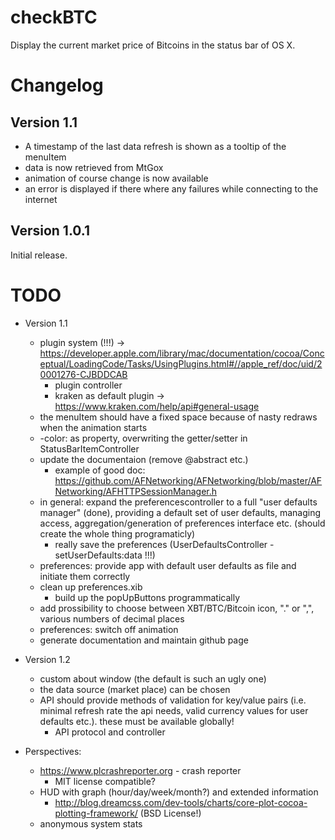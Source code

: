 checkBTC
========

Display the current market price of Bitcoins in the status bar of OS X. 

Changelog
=========
Version 1.1
-----------
* A timestamp of the last data refresh is shown as a tooltip of the menuItem
* data is now retrieved from MtGox
* animation of course change is now available
* an error is displayed if there where any failures while connecting to the internet

Version 1.0.1
--------------
Initial release.

TODO
====
* Version 1.1
 	* plugin system (!!!)
		-> https://developer.apple.com/library/mac/documentation/cocoa/Conceptual/LoadingCode/Tasks/UsingPlugins.html#//apple_ref/doc/uid/20001276-CJBDDCAB
		* plugin controller
		* kraken as default plugin -> https://www.kraken.com/help/api#general-usage
	* the menuItem should have a fixed space because of nasty redraws when the animation
	starts
	* -color: as property, overwriting the getter/setter in StatusBarItemController
	* update the documentaion (remove @abstract etc.)
		* example of good doc:
		https://github.com/AFNetworking/AFNetworking/blob/master/AFNetworking/AFHTTPSessionManager.h
	* in general: expand the preferencescontroller to a full "user defaults manager" (done),
	providing a default set of user defaults, managing access, aggregation/generation of
	preferences interface etc. (should create the whole thing programaticly)
		* really save the preferences (UserDefaultsController -setUserDefaults:data !!!)
	* preferences: provide app with default user defaults as file and initiate them
	correctly
	* clean up preferences.xib
		* build up the popUpButtons programmatically
	* add prossibility to choose between XBT/BTC/Bitcoin icon, "." or ",", various numbers of decimal places
	* preferences: switch off animation
	* generate documentation and maintain github page

* Version 1.2
	* custom about window (the default is such an ugly one)
	* the data source (market place) can be chosen
	* API should provide methods of validation for key/value pairs (i.e. minimal refresh rate the api needs, valid currency values for user defaults etc.). these must be available globally!
		* API protocol and controller

* Perspectives:
	* https://www.plcrashreporter.org - crash reporter
		* MIT license compatible?
	* HUD with graph (hour/day/week/month?) and extended information
		* http://blog.dreamcss.com/dev-tools/charts/core-plot-cocoa-plotting-framework/ (BSD License!)
	* anonymous system stats
